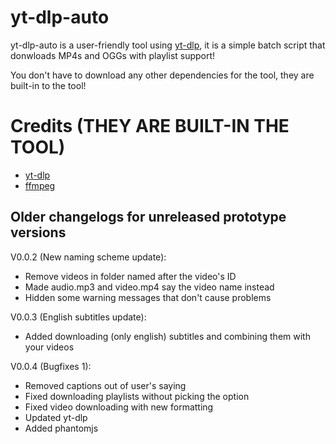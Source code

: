 # yt-dlp-auto
yt-dlp-auto is a user-friendly tool using [yt-dlp](https://github.com/yt-dlp/yt-dlp), it is a simple batch script that donwloads MP4s and OGGs with playlist support!

You don't have to download any other dependencies for the tool, they are built-in to the tool!

# Credits (THEY ARE BUILT-IN THE TOOL)

- [yt-dlp](https://github.com/yt-dlp/yt-dlp)
- [ffmpeg](https://ffmpeg.org/)

## Older changelogs for unreleased prototype versions

V0.0.2 (New naming scheme update):

- Remove videos in folder named after the video's ID
- Made audio.mp3 and video.mp4 say the video name instead
- Hidden some warning messages that don't cause problems


V0.0.3 (English subtitles update):

- Added downloading (only english) subtitles and combining them with your videos


V0.0.4 (Bugfixes 1):

- Removed captions out of user's saying
- Fixed downloading playlists without picking the option
- Fixed video downloading with new formatting
- Updated yt-dlp
- Added phantomjs

